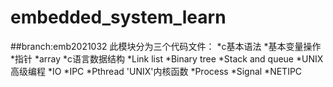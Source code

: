 # embedded_system_learn

##branch:emb2021032
此模块分为三个代码文件：
*c基本语法
  *基本变量操作
  *指针
  *array
*c语言数据结构
  *Link list
  *Binary tree
  *Stack and queue
*UNIX高级编程
  *IO
  *IPC
  *Pthread 'UNIX'内核函数
  *Process
  *Signal
  *NETIPC
  
